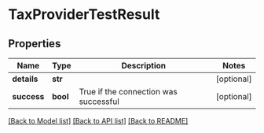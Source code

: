 # TaxProviderTestResult

## Properties
Name | Type | Description | Notes
------------ | ------------- | ------------- | -------------
**details** | **str** |  | [optional] 
**success** | **bool** | True if the connection was successful | [optional] 

[[Back to Model list]](../README.md#documentation-for-models) [[Back to API list]](../README.md#documentation-for-api-endpoints) [[Back to README]](../README.md)


